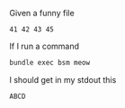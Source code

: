 Given a funny file

```text file:meow
41 42 43 45
```

If I run a command

```bash command
bundle exec bsm meow
```

I should get in my stdout this

```text expected stdout
ABCD
```

